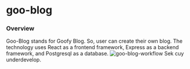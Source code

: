 # goo-blog
### Overview
Goo-Blog stands for Goofy Blog. So, user can create their own blog. The technology uses React as a frontend framework, Express as a backend framework, and Postgresql as a database.
![goo-blog-workflow](https://github.com/zharsuke/goo-blog/assets/68967912/c1b8ffb3-54e6-4454-bef5-8e6bc564bb57)
Sek cuy underdevelop.
